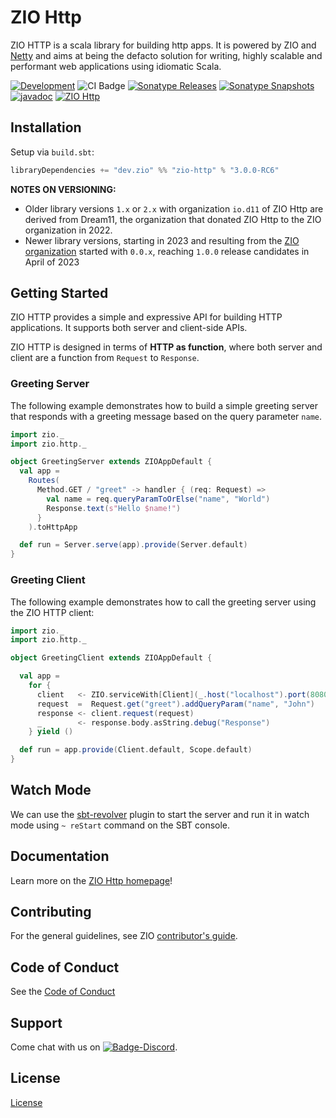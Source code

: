 [//]: # (This file was autogenerated using `zio-sbt-website` plugin via `sbt generateReadme` command.)
[//]: # (So please do not edit it manually. Instead, change "docs/index.md" file or sbt setting keys)
[//]: # (e.g. "readmeDocumentation" and "readmeSupport".)

# ZIO Http

ZIO HTTP is a scala library for building http apps. It is powered by ZIO and [Netty](https://netty.io/) and aims at being the defacto solution for writing, highly scalable and performant web applications using idiomatic Scala.

[![Development](https://img.shields.io/badge/Project%20Stage-Development-green.svg)](https://github.com/zio/zio/wiki/Project-Stages) ![CI Badge](https://github.com/zio/zio-http/workflows/Continuous%20Integration/badge.svg) [![Sonatype Releases](https://img.shields.io/nexus/r/https/oss.sonatype.org/dev.zio/zio-http_2.13.svg?label=Sonatype%20Release)](https://oss.sonatype.org/content/repositories/releases/dev/zio/zio-http_2.13/) [![Sonatype Snapshots](https://img.shields.io/nexus/s/https/oss.sonatype.org/dev.zio/zio-http_2.13.svg?label=Sonatype%20Snapshot)](https://oss.sonatype.org/content/repositories/snapshots/dev/zio/zio-http_2.13/) [![javadoc](https://javadoc.io/badge2/dev.zio/zio-http-docs_2.13/javadoc.svg)](https://javadoc.io/doc/dev.zio/zio-http-docs_2.13) [![ZIO Http](https://img.shields.io/github/stars/zio/zio-http?style=social)](https://github.com/zio/zio-http)

## Installation

Setup via `build.sbt`:

```scala
libraryDependencies += "dev.zio" %% "zio-http" % "3.0.0-RC6"
```

**NOTES ON VERSIONING:**

- Older library versions `1.x` or `2.x` with organization `io.d11` of ZIO Http are derived from Dream11, the organization that donated ZIO Http to the ZIO organization in 2022.
- Newer library versions, starting in 2023 and resulting from the [ZIO organization](https://dev.zio) started with `0.0.x`, reaching `1.0.0` release candidates in April of 2023

## Getting Started

ZIO HTTP provides a simple and expressive API for building HTTP applications. It supports both server and client-side APIs. 

ZIO HTTP‌ is designed in terms of **HTTP as function**, where both server and client are a function from `Request` to `Response`.

### Greeting Server

The following example demonstrates how to build a simple greeting server that responds with a greeting message based on the query parameter `name`.

```scala
import zio._
import zio.http._

object GreetingServer extends ZIOAppDefault {
  val app =
    Routes(
      Method.GET / "greet" -> handler { (req: Request) =>
        val name = req.queryParamToOrElse("name", "World")
        Response.text(s"Hello $name!")
      }
    ).toHttpApp

  def run = Server.serve(app).provide(Server.default)
}
```

### Greeting Client

The following example demonstrates how to call the greeting server using the ZIO HTTP client:

```scala
import zio._
import zio.http._

object GreetingClient extends ZIOAppDefault {

  val app =
    for {
      client   <- ZIO.serviceWith[Client](_.host("localhost").port(8080))
      request  =  Request.get("greet").addQueryParam("name", "John")
      response <- client.request(request)
      _        <- response.body.asString.debug("Response")
    } yield ()

  def run = app.provide(Client.default, Scope.default)
}
```

## Watch Mode

We can use the [sbt-revolver] plugin to start the server and run it in watch mode using `~ reStart` command on the SBT console.

[sbt-revolver]: https://github.com/spray/sbt-revolver

## Documentation

Learn more on the [ZIO Http homepage](https://github.com/zio/zio-http)!

## Contributing

For the general guidelines, see ZIO [contributor's guide](https://zio.dev/contributor-guidelines).

## Code of Conduct

See the [Code of Conduct](https://zio.dev/code-of-conduct)

## Support

Come chat with us on [![Badge-Discord]][Link-Discord].

[Badge-Discord]: https://img.shields.io/discord/629491597070827530?logo=discord "chat on discord"
[Link-Discord]: https://discord.gg/2ccFBr4 "Discord"

## License

[License](LICENSE)
